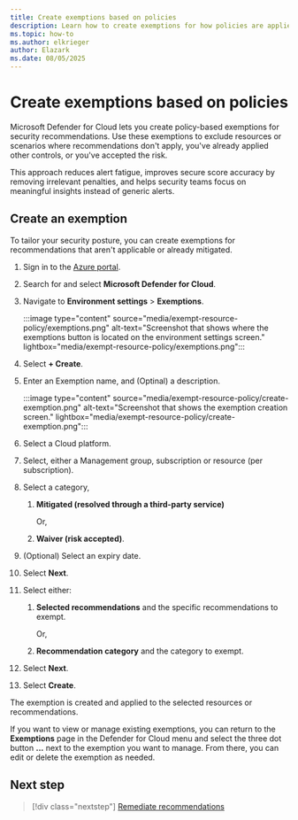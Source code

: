 ```yaml
---
title: Create exemptions based on policies
description: Learn how to create exemptions for how policies are applied to resources in Microsoft Defender for Cloud.
ms.topic: how-to
ms.author: elkrieger
author: Elazark
ms.date: 08/05/2025
---
```


# Create exemptions based on policies


Microsoft Defender for Cloud lets you create policy-based exemptions for security recommendations. Use these exemptions to exclude resources or scenarios where recommendations don't apply, you've already applied other controls, or you've accepted the risk.

This approach reduces alert fatigue, improves secure score accuracy by removing irrelevant penalties, and helps security teams focus on meaningful insights instead of generic alerts.

## Create an exemption

To tailor your security posture, you can create exemptions for recommendations that aren't applicable or already mitigated. 

1. Sign in to the [Azure portal](https://portal.azure.com).

1. Search for and select **Microsoft Defender for Cloud**.

1. Navigate to **Environment settings** > **Exemptions**.

    :::image type="content" source="media/exempt-resource-policy/exemptions.png" alt-text="Screenshot that shows where the exemptions button is located on the environment settings screen." lightbox="media/exempt-resource-policy/exemptions.png":::

1. Select **+ Create**.

1. Enter an Exemption name, and (Optinal) a description.

    :::image type="content" source="media/exempt-resource-policy/create-exemption.png" alt-text="Screenshot that shows the exemption creation screen." lightbox="media/exempt-resource-policy/create-exemption.png":::

1. Select a Cloud platform.

1. Select, either a Management group, subscription or resource (per subscription).

1. Select a category, <br>

    1. **Mitigated (resolved through a third-party service)** 
     
        Or, 

    1. **Waiver (risk accepted)**.

1. (Optional) Select an expiry date.

1. Select **Next**.

1. Select either: <br>

    1. **Selected recommendations** and the specific recommendations to exempt.
    
        Or,

    1. **Recommendation category** and the  category to exempt.

1. Select **Next**.

1. Select **Create**.

The exemption is created and applied to the selected resources or recommendations.

If you want to view or manage existing exemptions, you can return to the **Exemptions** page in the Defender for Cloud menu and select the three dot button **...** next to the exemption you want to manage. From there, you can edit or delete the exemption as needed.

## Next step

> [!div class="nextstep"]
> [Remediate recommendations](implement-security-recommendations.md)  